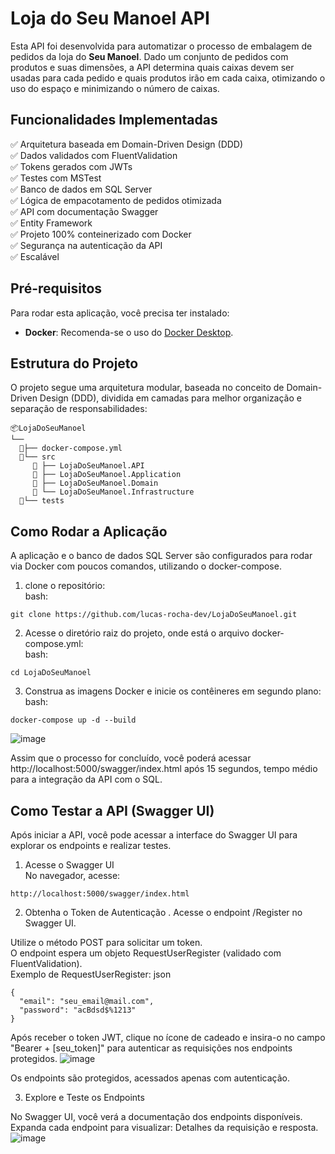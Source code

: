 # Loja do Seu Manoel API

Esta API foi desenvolvida para automatizar o processo de embalagem de pedidos da loja do **Seu Manoel**. Dado um conjunto de pedidos com produtos e suas dimensões, a API determina quais caixas devem ser usadas para cada pedido e quais produtos irão em cada caixa, otimizando o uso do espaço e minimizando o número de caixas.

## Funcionalidades Implementadas
✅ Arquitetura baseada em Domain-Driven Design (DDD) \
✅ Dados validados com FluentValidation \
✅ Tokens gerados com JWTs \
✅ Testes com MSTest \
✅ Banco de dados em SQL Server \
✅ Lógica de empacotamento de pedidos otimizada \
✅ API com documentação Swagger \
✅ Entity Framework \
✅ Projeto 100% conteinerizado com Docker \
✅ Segurança na autenticação da API  \
✅ Escalável

## Pré-requisitos

Para rodar esta aplicação, você precisa ter instalado:

- **Docker**: Recomenda-se o uso do [Docker Desktop](https://www.docker.com/products/docker-desktop/).

## Estrutura do Projeto

O projeto segue uma arquitetura modular, baseada no conceito de Domain-Driven Design (DDD), dividida em camadas para melhor organização e separação de responsabilidades:

```plaintext
📦LojaDoSeuManoel
└── 
  📂├── docker-compose.yml
  📂└── src
     📂 ├── LojaDoSeuManoel.API              
     📂 ├── LojaDoSeuManoel.Application     
     📂 ├── LojaDoSeuManoel.Domain          
     📂 └── LojaDoSeuManoel.Infrastructure   
  📂└── tests                               
```
## Como Rodar a Aplicação

A aplicação e o banco de dados SQL Server são configurados para rodar via Docker com poucos comandos, utilizando o docker-compose.
1. clone o repositório: \
bash:
```plaintext
git clone https://github.com/lucas-rocha-dev/LojaDoSeuManoel.git
```

2. Acesse o diretório raiz do projeto, onde está o arquivo docker-compose.yml: \
bash:
```plaintext
cd LojaDoSeuManoel
```
3. Construa as imagens Docker e inicie os contêineres em segundo plano: \
bash:
```plaintext
docker-compose up -d --build
```
![image](https://github.com/user-attachments/assets/f18f2efa-aa20-4e34-85be-0d5a366632d7)

Assim que o processo for concluído, você poderá acessar http://localhost:5000/swagger/index.html após 15 segundos, tempo médio para a integração da API com o SQL.

## Como Testar a API (Swagger UI)
Após iniciar a API, você pode acessar a interface do Swagger UI para explorar os endpoints e realizar testes.
1. Acesse o Swagger UI \
No navegador, acesse:
```plaintext
http://localhost:5000/swagger/index.html
```
2. Obtenha o Token de Autenticação
. Acesse o endpoint /Register no Swagger UI.

Utilize o método POST para solicitar um token. \
O endpoint espera um objeto RequestUserRegister (validado com FluentValidation). \
Exemplo de RequestUserRegister:
json
```
{
  "email": "seu_email@mail.com",
  "password": "acBdsd$%1213"
}
```

Após receber o token JWT, clique no ícone de cadeado e insira-o no campo "Bearer + [seu_token]" para autenticar as requisições nos endpoints protegidos.
![image](https://github.com/user-attachments/assets/e86641ee-368d-4a55-9465-47137a68153e)

Os endpoints são protegidos, acessados apenas com autenticação.

3. Explore e Teste os Endpoints

No Swagger UI, você verá a documentação dos endpoints disponíveis. Expanda cada endpoint para visualizar:
Detalhes da requisição e resposta.
![image](https://github.com/user-attachments/assets/00fb09d4-123b-4782-9200-96033a9dc98e)



